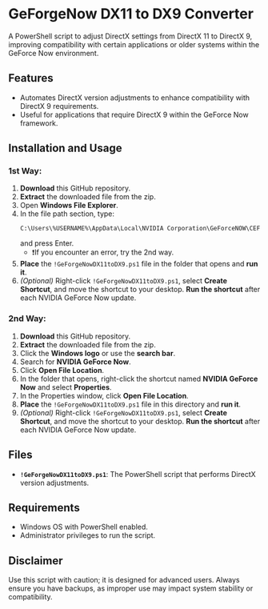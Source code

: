 # GeForgeNow DX11 to DX9 Converter

A PowerShell script to adjust DirectX settings from DirectX 11 to DirectX 9, improving compatibility with certain applications or older systems within the GeForce Now environment.

## Features

- Automates DirectX version adjustments to enhance compatibility with DirectX 9 requirements.
- Useful for applications that require DirectX 9 within the GeForce Now framework.

## Installation and Usage

### 1st Way:

1. **Download** this GitHub repository.
2. **Extract** the downloaded file from the zip.
3. Open **Windows File Explorer**.
4. In the file path section, type:
   ```plaintext
   C:\Users\%USERNAME%\AppData\Local\NVIDIA Corporation\GeForceNOW\CEF
   ```
   and press Enter.
   - ❗️If you encounter an error, try the 2nd way.
5. **Place** the `!GeForgeNowDX11toDX9.ps1` file in the folder that opens and **run it**.
6. *(Optional)* Right-click `!GeForgeNowDX11toDX9.ps1`, select **Create Shortcut**, and move the shortcut to your desktop. **Run the shortcut** after each NVIDIA GeForce Now update.

### 2nd Way:

1. **Download** this GitHub repository.
2. **Extract** the downloaded file from the zip.
3. Click the **Windows logo** or use the **search bar**.
4. Search for **NVIDIA GeForce Now**.
5. Click **Open File Location**.
6. In the folder that opens, right-click the shortcut named **NVIDIA GeForce Now** and select **Properties**.
7. In the Properties window, click **Open File Location**.
8. **Place** the `!GeForgeNowDX11toDX9.ps1` file in this directory and **run it**.
9. *(Optional)* Right-click `!GeForgeNowDX11toDX9.ps1`, select **Create Shortcut**, and move the shortcut to your desktop. **Run the shortcut** after each NVIDIA GeForce Now update.

## Files

- **`!GeForgeNowDX11toDX9.ps1`**: The PowerShell script that performs DirectX version adjustments.

## Requirements

- Windows OS with PowerShell enabled.
- Administrator privileges to run the script.

## Disclaimer

Use this script with caution; it is designed for advanced users. Always ensure you have backups, as improper use may impact system stability or compatibility.

